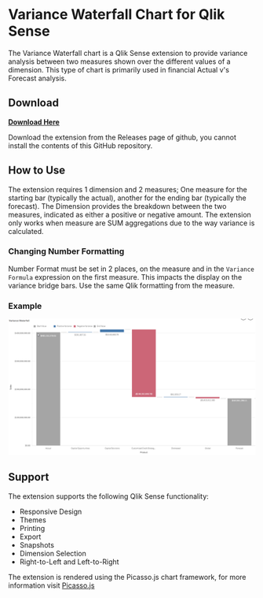 # Variance Waterfall Chart for Qlik Sense

The Variance Waterfall chart is a Qlik Sense extension to provide variance analysis between two measures shown over the different values of a dimension. This type of chart is primarily used in financial Actual v's Forecast analysis.

## Download

[**Download Here**](https://github.com/AnalyticsEarth/variance-waterfall/releases/download/v1.1.3/variance-waterfall.zip)

Download the extension from the Releases page of github, you cannot install the contents of this GitHub repository.

## How to Use

The extension requires 1 dimension and 2 measures; One measure for the starting bar (typically the actual), another for the ending bar (typically the forecast). The Dimension provides the breakdown between the two measures, indicated as either a positive or negative amount. The extension only works when measure are SUM aggregations due to the way variance is calculated.

### Changing Number Formatting

Number Format must be set in 2 places, on the measure and in the `Variance Formula` expression on the first measure. This impacts the display on the variance bridge bars. Use the same Qlik formatting from the measure.

### Example
![Example screenshot of variance waterfall chart in Qlik Sense](docs/variance-waterfall-example.png?raw=true)

## Support

The extension supports the following Qlik Sense functionality:
- Responsive Design
- Themes
- Printing
- Export
- Snapshots
- Dimension Selection
- Right-to-Left and Left-to-Right

The extension is rendered using the Picasso.js chart framework, for more information visit [Picasso.js](https://picassojs.com/)

